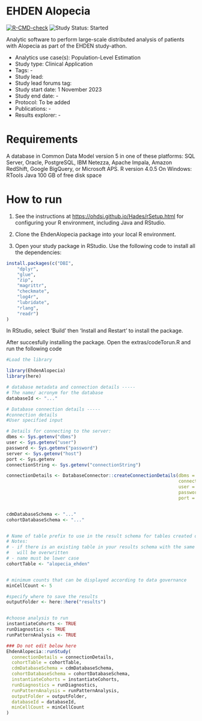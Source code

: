
<!-- README.md is generated from README.Rmd. Please edit that file -->

# EHDEN Alopecia

<!-- badges: start -->

[![R-CMD-check](https://github.com/ohdsi-studies/EhdenAlopecia/actions/workflows/R-CMD-check.yaml/badge.svg)](https://github.com/ohdsi-studies/EhdenAlopecia/actions/workflows/R-CMD-check.yaml)
<img src="https://img.shields.io/badge/Study%20Status-Started-blue.svg" alt="Study Status: Started">
<!-- badges: end -->

Analytic software to perform large-scale distributed analysis of
patients with Alopecia as part of the EHDEN study-athon.

- Analytics use case(s): Population-Level Estimation
- Study type: Clinical Application
- Tags: -
- Study lead:
- Study lead forums tag:
- Study start date: 1 November 2023
- Study end date: -
- Protocol: To be added
- Publications: -
- Results explorer: -

# Requirements

A database in Common Data Model version 5 in one of these platforms: SQL
Server, Oracle, PostgreSQL, IBM Netezza, Apache Impala, Amazon RedShift,
Google BigQuery, or Microsoft APS. R version 4.0.5 On Windows: RTools
Java 100 GB of free disk space

# How to run

1.  See the instructions at <https://ohdsi.github.io/Hades/rSetup.html>
    for configuring your R environment, including Java and RStudio.

2.  Clone the EhdenAlopecia package into your local R environment.

3.  Open your study package in RStudio. Use the following code to
    install all the dependencies:

``` r
install.packages(c("DBI",
    "dplyr",
    "glue",
    "zip",
    "magrittr",
    "checkmate",
    "log4r",
    "lubridate",
    "rlang",
    "readr")
)
```

In RStudio, select ‘Build’ then ‘Install and Restart’ to install the
package.

After succesfully installing the package. Open the extras/codeTorun.R
and run the following code

``` r
#Load the library

library(EhdenAlopecia)
library(here)

# database metadata and connection details -----
# The name/ acronym for the database
databaseId <- "..."

# Database connection details -----
#connection details
#User specified input

# Details for connecting to the server:
dbms <- Sys.getenv("dbms")
user <- Sys.getenv("user")
password <- Sys.getenv("password")
server <- Sys.getenv("host")
port <- Sys.getenv
connectionString <- Sys.getenv("connectionString")

connectionDetails <- DatabaseConnector::createConnectionDetails(dbms = dbms,
                                                                connectionString = connectionString,
                                                                user = user,
                                                                password = password,
                                                                port = port)


cdmDatabaseSchema <- "..."
cohortDatabaseSchema <- "..."


# Name of table prefix to use in the result schema for tables created during the study.
# Notes:
# - if there is an existing table in your results schema with the same names it
#   will be overwritten
# - name must be lower case
cohortTable <- "alopecia_ehden"


# minimum counts that can be displayed according to data governance
minCellCount <- 5

#specify where to save the results
outputFolder <- here::here("results")


#choose analysis to run
instantiateCohorts <- TRUE
runDiagnostics <- TRUE
runPatternAnalysis <- TRUE

### Do not edit below here
EhdenAlopecia::runStudy(
  connectionDetails = connectionDetails, 
  cohortTable = cohortTable, 
  cdmDatabaseSchema = cdmDatabaseSchema, 
  cohortDatabaseSchema = cohortDatabaseSchema,
  instantiateCohorts = instantiateCohorts,
  runDiagnostics = runDiagnostics,
  runPatternAnalysis = runPatternAnalysis,
  outputFolder = outputFolder,
  databaseId = databaseId,
  minCellCount = minCellCount
)
```
